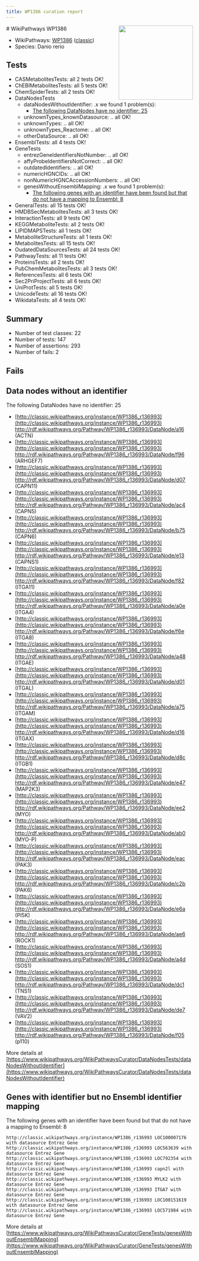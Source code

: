 ```yaml
---
title: WP1386 curation report
---
```


<img style="float: right; width: 200px" src="https://upload.wikimedia.org/wikipedia/commons/thumb/8/83/Wplogo_with_text_500.png/640px-Wplogo_with_text_500.png" />
# WikiPathways WP1386

* WikiPathways: [WP1386](https://wikipathways.org/pathways/WP1386) ([classic](https://classic.wikipathways.org/instance/WP1386))
* Species: Danio rerio
## Tests
* CASMetabolitesTests: all 2 tests OK!
* ChEBIMetabolitesTests: all 5 tests OK!
* ChemSpiderTests: all 2 tests OK!
* DataNodesTests
    * dataNodesWithoutIdentifier: .x we found 1 problem(s):
        * [The following DataNodes have no identifier: 25](#8792c4b4)
    * unknownTypes_knownDatasource: .. all OK!
    * unknownTypes: .. all OK!
    * unknownTypes_Reactome: .. all OK!
    * otherDataSource: .. all OK!
* EnsemblTests: all 4 tests OK!
* GeneTests
    * entrezGeneIdentifiersNotNumber: .. all OK!
    * affyProbeIdentifiersNotCorrect: .. all OK!
    * outdatedIdentifiers: .. all OK!
    * numericHGNCIDs: .. all OK!
    * nonNumericHGNCAccessionNumbers: .. all OK!
    * genesWithoutEnsemblMapping: .x we found 1 problem(s):
        * [The following genes with an identifier have been found but that do not have a mapping to Ensembl: 8](#40286d8a)
* GeneralTests: all 15 tests OK!
* HMDBSecMetabolitesTests: all 3 tests OK!
* InteractionTests: all 9 tests OK!
* KEGGMetaboliteTests: all 2 tests OK!
* LIPIDMAPSTests: all 1 tests OK!
* MetaboliteStructureTests: all 1 tests OK!
* MetabolitesTests: all 15 tests OK!
* OudatedDataSourcesTests: all 24 tests OK!
* PathwayTests: all 11 tests OK!
* ProteinsTests: all 2 tests OK!
* PubChemMetabolitesTests: all 3 tests OK!
* ReferencesTests: all 6 tests OK!
* Sec2PriProjectTests: all 6 tests OK!
* UniProtTests: all 5 tests OK!
* UnicodeTests: all 16 tests OK!
* WikidataTests: all 4 tests OK!


## Summary

* Number of test classes: 22
* Number of tests: 147
* Number of assertions: 293
* Number of fails: 2

## Fails

<a name="8792c4b4" />

## Data nodes without an identifier

The following DataNodes have no identifier: 25

* [http://classic.wikipathways.org/instance/WP1386_r136993](http://classic.wikipathways.org/instance/WP1386_r136993) http://rdf.wikipathways.org/Pathway/WP1386_r136993/DataNode/a16 (ACTN)
* [http://classic.wikipathways.org/instance/WP1386_r136993](http://classic.wikipathways.org/instance/WP1386_r136993) http://rdf.wikipathways.org/Pathway/WP1386_r136993/DataNode/f96 (ARHGEF7)
* [http://classic.wikipathways.org/instance/WP1386_r136993](http://classic.wikipathways.org/instance/WP1386_r136993) http://rdf.wikipathways.org/Pathway/WP1386_r136993/DataNode/d07 (CAPN11)
* [http://classic.wikipathways.org/instance/WP1386_r136993](http://classic.wikipathways.org/instance/WP1386_r136993) http://rdf.wikipathways.org/Pathway/WP1386_r136993/DataNode/ac4 (CAPN5)
* [http://classic.wikipathways.org/instance/WP1386_r136993](http://classic.wikipathways.org/instance/WP1386_r136993) http://rdf.wikipathways.org/Pathway/WP1386_r136993/DataNode/b75 (CAPN6)
* [http://classic.wikipathways.org/instance/WP1386_r136993](http://classic.wikipathways.org/instance/WP1386_r136993) http://rdf.wikipathways.org/Pathway/WP1386_r136993/DataNode/e13 (CAPNS1)
* [http://classic.wikipathways.org/instance/WP1386_r136993](http://classic.wikipathways.org/instance/WP1386_r136993) http://rdf.wikipathways.org/Pathway/WP1386_r136993/DataNode/f82 (ITGA11)
* [http://classic.wikipathways.org/instance/WP1386_r136993](http://classic.wikipathways.org/instance/WP1386_r136993) http://rdf.wikipathways.org/Pathway/WP1386_r136993/DataNode/a0e (ITGA4)
* [http://classic.wikipathways.org/instance/WP1386_r136993](http://classic.wikipathways.org/instance/WP1386_r136993) http://rdf.wikipathways.org/Pathway/WP1386_r136993/DataNode/f6e (ITGA8)
* [http://classic.wikipathways.org/instance/WP1386_r136993](http://classic.wikipathways.org/instance/WP1386_r136993) http://rdf.wikipathways.org/Pathway/WP1386_r136993/DataNode/a48 (ITGAE)
* [http://classic.wikipathways.org/instance/WP1386_r136993](http://classic.wikipathways.org/instance/WP1386_r136993) http://rdf.wikipathways.org/Pathway/WP1386_r136993/DataNode/d01 (ITGAL)
* [http://classic.wikipathways.org/instance/WP1386_r136993](http://classic.wikipathways.org/instance/WP1386_r136993) http://rdf.wikipathways.org/Pathway/WP1386_r136993/DataNode/a75 (ITGAM)
* [http://classic.wikipathways.org/instance/WP1386_r136993](http://classic.wikipathways.org/instance/WP1386_r136993) http://rdf.wikipathways.org/Pathway/WP1386_r136993/DataNode/d16 (ITGAX)
* [http://classic.wikipathways.org/instance/WP1386_r136993](http://classic.wikipathways.org/instance/WP1386_r136993) http://rdf.wikipathways.org/Pathway/WP1386_r136993/DataNode/d8c (ITGB1)
* [http://classic.wikipathways.org/instance/WP1386_r136993](http://classic.wikipathways.org/instance/WP1386_r136993) http://rdf.wikipathways.org/Pathway/WP1386_r136993/DataNode/e47 (MAP2K3)
* [http://classic.wikipathways.org/instance/WP1386_r136993](http://classic.wikipathways.org/instance/WP1386_r136993) http://rdf.wikipathways.org/Pathway/WP1386_r136993/DataNode/ee2 (MYO)
* [http://classic.wikipathways.org/instance/WP1386_r136993](http://classic.wikipathways.org/instance/WP1386_r136993) http://rdf.wikipathways.org/Pathway/WP1386_r136993/DataNode/ab0 (MYO-P)
* [http://classic.wikipathways.org/instance/WP1386_r136993](http://classic.wikipathways.org/instance/WP1386_r136993) http://rdf.wikipathways.org/Pathway/WP1386_r136993/DataNode/eac (PAK3)
* [http://classic.wikipathways.org/instance/WP1386_r136993](http://classic.wikipathways.org/instance/WP1386_r136993) http://rdf.wikipathways.org/Pathway/WP1386_r136993/DataNode/c2b (PAK6)
* [http://classic.wikipathways.org/instance/WP1386_r136993](http://classic.wikipathways.org/instance/WP1386_r136993) http://rdf.wikipathways.org/Pathway/WP1386_r136993/DataNode/e6a (PI5K)
* [http://classic.wikipathways.org/instance/WP1386_r136993](http://classic.wikipathways.org/instance/WP1386_r136993) http://rdf.wikipathways.org/Pathway/WP1386_r136993/DataNode/ae6 (ROCK1)
* [http://classic.wikipathways.org/instance/WP1386_r136993](http://classic.wikipathways.org/instance/WP1386_r136993) http://rdf.wikipathways.org/Pathway/WP1386_r136993/DataNode/a4d (SOS1)
* [http://classic.wikipathways.org/instance/WP1386_r136993](http://classic.wikipathways.org/instance/WP1386_r136993) http://rdf.wikipathways.org/Pathway/WP1386_r136993/DataNode/dc1 (TNS1)
* [http://classic.wikipathways.org/instance/WP1386_r136993](http://classic.wikipathways.org/instance/WP1386_r136993) http://rdf.wikipathways.org/Pathway/WP1386_r136993/DataNode/de7 (VAV2)
* [http://classic.wikipathways.org/instance/WP1386_r136993](http://classic.wikipathways.org/instance/WP1386_r136993) http://rdf.wikipathways.org/Pathway/WP1386_r136993/DataNode/f05 (p110)


More details at [https://www.wikipathways.org/WikiPathwaysCurator/DataNodesTests/dataNodesWithoutIdentifier](https://www.wikipathways.org/WikiPathwaysCurator/DataNodesTests/dataNodesWithoutIdentifier)

<a name="40286d8a" />

## Genes with identifier but no Ensembl identifier mapping

The following genes with an identifier have been found but that do not have a mapping to Ensembl: 8
```
http://classic.wikipathways.org/instance/WP1386_r136993 LOC100007176 with datasource Entrez Gene
http://classic.wikipathways.org/instance/WP1386_r136993 LOC563639 with datasource Entrez Gene
http://classic.wikipathways.org/instance/WP1386_r136993 LOC792354 with datasource Entrez Gene
http://classic.wikipathways.org/instance/WP1386_r136993 capn2l with datasource Entrez Gene
http://classic.wikipathways.org/instance/WP1386_r136993 MYLK2 with datasource Entrez Gene
http://classic.wikipathways.org/instance/WP1386_r136993 ITGA7 with datasource Entrez Gene
http://classic.wikipathways.org/instance/WP1386_r136993 LOC100151619 with datasource Entrez Gene
http://classic.wikipathways.org/instance/WP1386_r136993 LOC571984 with datasource Entrez Gene
```

More details at [https://www.wikipathways.org/WikiPathwaysCurator/GeneTests/genesWithoutEnsemblMapping](https://www.wikipathways.org/WikiPathwaysCurator/GeneTests/genesWithoutEnsemblMapping)

